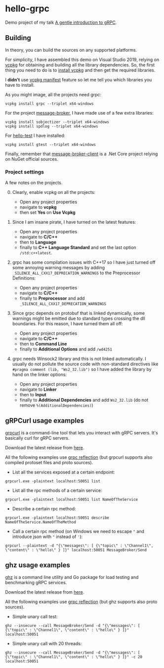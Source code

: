 # hello-grpc

Demo project of my talk [A gentle introduction to gRPC](https://www.youtube.com/watch?v=uZUJOsR8pYM).

## Building

In theory, you can build the sources on any supported platforms.

For simplicity, I have assembled this demo on Visual Studio 2019, relying on [vcpkg](https://vcpkg.io/) for obtaining and building all the library dependencies. So, the first thing you need to do is to [install vcpkg](https://vcpkg.io/en/getting-started.html) and then get the required libraries.

I **didn't** use [vcpkg manifest](https://vcpkg.readthedocs.io/en/latest/users/manifests/) feature so let me tell you which libraries you have to install.

As you might image, all the projects need grpc:

```
vcpkg install grpc --triplet x64-windows
```

For the project [message-broker](https://github.com/ilpropheta/hello-grpc/tree/main/message-broker), I have made use of a few extra libraries:

```
vcpkg install sobjectizer --triplet x64-windows
vcpkg install spdlog --triplet x64-windows
```

For [hello-test](https://github.com/ilpropheta/hello-grpc/tree/main/hello-test) I have installed:

```
vcpkg install gtest --triplet x64-windows
```

Finally, remember that [message-broker-client](https://github.com/ilpropheta/hello-grpc/tree/main/message-broker-client) is a .Net Core project relying on NuGet official sources.

### Project settings

A few notes on the projects. 

0. Clearly, enable vcpkg on all the projects:
    - Open any project properties
    - navigate to **vcpkg**
    - then set **Yes** on **Use Vcpkg**
  
1. Since I am insane pirate, I have turned on the latest features: 
    - Open any project properties
    - navigate to **C/C++** 
    - then to **Language**
    - finally to **C++ Language Standard** and set the last option `/std:c++latest`.

2. grpc has some compilation issues with C++17 so I have just turned off some annoying warning messages by adding `_SILENCE_ALL_CXX17_DEPRECATION_WARNINGS` to the Preprocessor Definitions: 
    - Open any project properties
    - navigate to **C/C++**
    - finally to **Preprocessor** and add `_SILENCE_ALL_CXX17_DEPRECATION_WARNINGS`

3. Since grpc depends on protobuf that is linked dynamically, some warnings might be emitted due to standard types crossing the dll boundaries. For this reason, I have turned them all off:
    - Open any project properties
    - navigate to **C/C++**
    - then to **Command Line**
    - finally to **Additional Options** and add `/wd4251`

4. grpc needs Winsock2 library and this is not linked automatically. I usually do not pollute the source code with non-standard directives like `#pragma comment (lib, "Ws2_32.lib")` so I have added the library by hand on the linker options:
    - Open any project properties
    - navigate to **Linker**
    - then to **Input**
    - finally to **Additional Dependencies** and add `Ws2_32.lib` (do not remove `%(AdditionalDependencies)`)

## gRPCurl usage examples

[grpcurl](https://github.com/fullstorydev/grpcurl) is a command-line tool that lets you interact with gRPC servers. It's basically curl for gRPC servers.

Download the latest release from [here](https://github.com/fullstorydev/grpcurl/releases).

All the following examples use [grpc reflection](https://github.com/grpc/grpc/blob/master/doc/server-reflection.md) (but grpcurl supports also compiled protoset files and proto sources).

- List all the services exposed at a certain endpoint:

```
grpcurl.exe -plaintext localhost:50051 list
```

- List all the rpc methods of a certain service:

```
grpcurl.exe -plaintext localhost:50051 list NameOfTheService
```

- Describe a certain rpc method:

```
grpcurl.exe -plaintext localhost:50051 describe NameOfTheService.NameOfTheMethod
```

- Call a certain rpc method (on Windows we need to escape `"` and introduce json with `"` instead of `'`):

```
grpcurl --plaintext -d "{\"messages\": [ {\"topic\" : \"Channel1\", \"content\" : \"hello\" } ]}" localhost:50051 MessageBroker/Send
```

## ghz usage examples

[ghz](https://ghz.sh/docs/intro) is a command line utility and Go package for load testing and benchmarking gRPC services.

Download the latest release from [here](https://github.com/bojand/ghz/releases).

All the following examples use [grpc reflection](https://github.com/grpc/grpc/blob/master/doc/server-reflection.md) (but ghz supports also proto sources).

- Simple unary call test:

```
ghz --insecure --call MessageBroker/Send -d "{\"messages\": [ {\"topic\" : \"Channel1\", \"content\" : \"hello\" } ]}" localhost:50051
```

- Simple unary call with 20 threads:

```
ghz --insecure --call MessageBroker/Send -d "{\"messages\": [ {\"topic\" : \"Channel1\", \"content\" : \"hello\" } ]}" -c 20 localhost:50051
```


